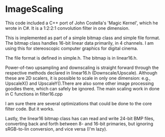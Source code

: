# ImageScaling
This code included a C++ port of John Costella's 'Magic Kernel', which he wrote in C#.  It is a 1:2:2:1 convolution filter in one dimension.

This is implemented as part of a simple bitmap class and simple file format.  The bitmap class handles 16-bit linear data primarily, in 4 channels.  I am using this for stereoscopic computer graphics for digital cinema.

The file format is defined in simple.h.  The bitmap is in linear16.h.  

Power-of-two upsampling and downscaling is straight forward through the respective methods declared in linear16.h (Downscale/Upscale).  Although these are 2D scalers, it is possible to scale in only one dimension: e.g., UpscaleX() and UpscaleY().There are also some other image processing goodies there, which can safely be ignored.  The main scaling work in done in C functions in filter16.cpp

I am sure there are several optimizations that could be done to the core filter code.  But it works.

Lastly, the linear16 bitmap class has can read and write 24-bit BMP files, converting back and forth between 8- and 16-bit primaries, but ignoring sRGB-to-lin conversion, and vice versa (I'm lazy).


